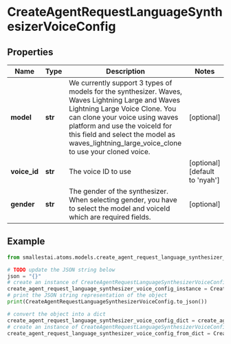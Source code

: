# CreateAgentRequestLanguageSynthesizerVoiceConfig


## Properties

Name | Type | Description | Notes
------------ | ------------- | ------------- | -------------
**model** | **str** | We currently support 3 types of models for the synthesizer. Waves, Waves Lightning Large and Waves Lightning Large Voice Clone. You can clone your voice using waves platform and use the voiceId for this field and select the model as waves_lightning_large_voice_clone to use your cloned voice. | [optional] 
**voice_id** | **str** | The voice ID to use | [optional] [default to 'nyah']
**gender** | **str** | The gender of the synthesizer. When selecting gender, you have to select the model and voiceId which are required fields. | [optional] 

## Example

```python
from smallestai.atoms.models.create_agent_request_language_synthesizer_voice_config import CreateAgentRequestLanguageSynthesizerVoiceConfig

# TODO update the JSON string below
json = "{}"
# create an instance of CreateAgentRequestLanguageSynthesizerVoiceConfig from a JSON string
create_agent_request_language_synthesizer_voice_config_instance = CreateAgentRequestLanguageSynthesizerVoiceConfig.from_json(json)
# print the JSON string representation of the object
print(CreateAgentRequestLanguageSynthesizerVoiceConfig.to_json())

# convert the object into a dict
create_agent_request_language_synthesizer_voice_config_dict = create_agent_request_language_synthesizer_voice_config_instance.to_dict()
# create an instance of CreateAgentRequestLanguageSynthesizerVoiceConfig from a dict
create_agent_request_language_synthesizer_voice_config_from_dict = CreateAgentRequestLanguageSynthesizerVoiceConfig.from_dict(create_agent_request_language_synthesizer_voice_config_dict)
```



